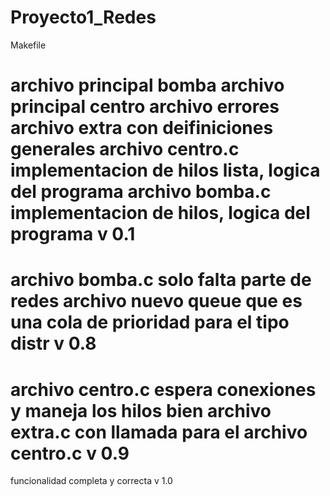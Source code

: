 Proyecto1_Redes
===============

Makefile

archivo principal bomba
archivo principal centro
archivo errores
archivo extra con deifiniciones generales
archivo centro.c implementacion de hilos lista, logica del programa
archivo bomba.c implementacion de hilos, logica del programa
v 0.1
========================

archivo bomba.c solo falta parte de redes
archivo nuevo queue que es una cola de prioridad para el tipo distr
v 0.8
========================

archivo centro.c espera conexiones  y maneja los hilos bien
archivo extra.c con llamada para el archivo centro.c
v 0.9
========================

funcionalidad completa y correcta
v 1.0